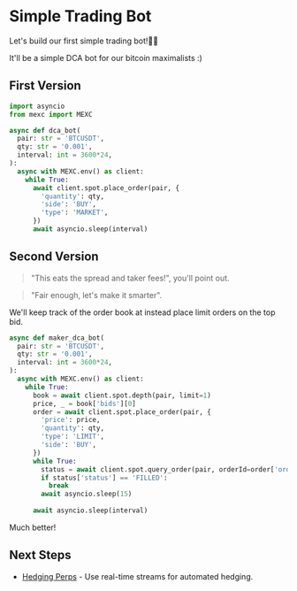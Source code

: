 # Simple Trading Bot

Let's build our first simple trading bot!🚀🚀

It'll be a simple DCA bot for our bitcoin maximalists :)

## First Version

```python
import asyncio
from mexc import MEXC

async def dca_bot(
  pair: str = 'BTCUSDT',
  qty: str = '0.001',
  interval: int = 3600*24,
):
  async with MEXC.env() as client:
    while True:
      await client.spot.place_order(pair, {
        'quantity': qty,
        'side': 'BUY',
        'type': 'MARKET',
      })
      await asyncio.sleep(interval)
```

## Second Version

> "This eats the spread and taker fees!", you'll point out.

> "Fair enough, let's make it smarter".

We'll keep track of the order book at instead place limit orders on the top bid.

```python
async def maker_dca_bot(
  pair: str = 'BTCUSDT',
  qty: str = '0.001',
  interval: int = 3600*24,
):
  async with MEXC.env() as client:
    while True:
      book = await client.spot.depth(pair, limit=1)
      price, _ = book['bids'][0]
      order = await client.spot.place_order(pair, {
        'price': price,
        'quantity': qty,
        'type': 'LIMIT',
        'side': 'BUY',
      })
      while True:
        status = await client.spot.query_order(pair, orderId=order['orderId'])
        if status['status'] == 'FILLED':
          break
        await asyncio.sleep(15)
    
      await asyncio.sleep(interval)
```

Much better!


## Next Steps

- [Hedging Perps](/hedging-perps) - Use real-time streams for automated hedging.